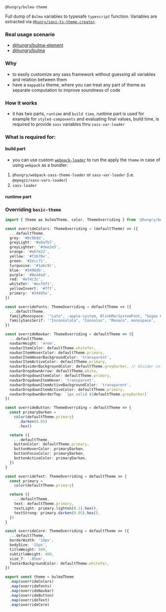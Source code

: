 `@hungry/bulma-theme`

Full dump of `Bulma` variables to typesafe `typescript` function.
Variables are extracted via [`@hunry/sass-ts-theme-creator`](https://github.com/hungry-consulting/sass-ts-theme-creator).

### Real usage scenario
* [@hungry/bulma-element](https://github.com/hungry-consulting/bulma-element)
* [@hungry/bulma](https://github.com/hungry-consulting/bulma-styled-theme)

### Why
* to easily customize any sass framework without guessing all variables and relation between them
* have a `mappable` theme, where you can treat any part of theme as separate computation to improve soundness of code

### How it works
* it has two parts, `runtime` and `build time`, runtime part is used for example for `styled-components` and evaluating final values, build time, is required to provide `sass` variables thru `sass-var-loader`

### What is required for:
#### build part
* you can use custom [`webpack-loader`](https://github.com/hungry-consulting/webpack-sass-theme-loader) to run the apply the `theme`
in case of using `webpack` as a bundler:
1) `@hungry/webpack-sass-theme-loader` or `sass-var-loader` (i.e. `@epegzz/sass-vars-loader`)
2) `sass-loader` 

#### runtime part

### Overriding `basic-theme`
```ts
import { theme as bulmaTheme, color, ThemeOverriding } from '@hungry/bulma-theme'

const overrideColors: ThemeOverriding = (defaultTheme) => ({
  ...defaultTheme,
  grey: '#8c9b9d',
  greyLight: '#a9afb7',
  greyLighter: '#dee2e5',
  orange: '#e67e22',
  yellow: '#f1b70e',
  green: '#2ecc71',
  turquoise: '#1abc9c',
  blue: '#3498db',
  purple: '#8e44ad',
  red: '#e74c3c',
  whiteTer: '#ecf0f1',
  yellowInvert: '#fff',
  primary: '#34495e',
})

const overrideFonts: ThemeOverriding = defaultTheme => ({
  ...defaultTheme,
  familyMonospace: '"Lato", -apple-system, BlinkMacSystemFont, "Segoe UI", "Helvetica Neue", "Helvetica", "Arial", sans-serif',
  familySansSerif: '"Inconsolata", "Consolas", "Monaco", monospace',
})

const overrideNavbar: ThemeOverriding = defaultTheme => ({
  ...defaultTheme,
  navbarHeight: '4rem',
  navbarItemColor: defaultTheme.whiteTer,
  navbarItemHoverColor: defaultTheme.primary,
  navbarItemHoverBackgroundColor: 'transparent',
  navbarItemActiveColor: defaultTheme.primary,
  navbarDividerBackgroundColor: defaultTheme.greyDarker, // divider color?
  navbarDropdownArrow: defaultTheme.white,
  navbarDropdownItemColor: defaultTheme.primary,
  navbarDropdownItemHover: 'transparent',
  navbarDropdownItemActiveBackgroundColor: 'transparent',
  navbarDropdownItemActiveColor: defaultTheme.primary,
  navbarDropdownBorderTop: `1px solid ${defaultTheme.greyDarker}`
})

const overrideButton: ThemeOverriding = defaultTheme => {
  const primaryDarken =
    color(defaultTheme.primary)
      .darken(0.05)
      .hex()

  return ({
    ...defaultTheme,
    buttonColor: defaultTheme.primary,
    buttonHoverColor: primaryDarken,
    buttonFocusColor: primaryDarken,
    buttonActiveColor: primaryDarken,
  })
}

const overrideText: ThemeOverriding = defaultTheme => {
  const primary =
    color(defaultTheme.primary)

  return ({
    ...defaultTheme,
    text: defaultTheme.primary,
    textLight: primary.lighten(0.1).hex(),
    textStrong: primary.darken(0.05).hex(),
  })
}

const overrideCore: ThemeOverriding = defaultTheme => ({
  ...defaultTheme,
  borderWidth: '10px',
  bodySize: '15px',
  titleWeight: 500,
  subtitleWeight: 400,
  size_7: '.85em',
  footerBackgroundColor: defaultTheme.whiteTer,
})

export const theme = bulmaTheme
  .map(overrideColors)
  .map(overrideFonts)
  .map(overrideNavbar)
  .map(overrideButton)
  .map(overrideText)
  .map(overrideCore)
```
